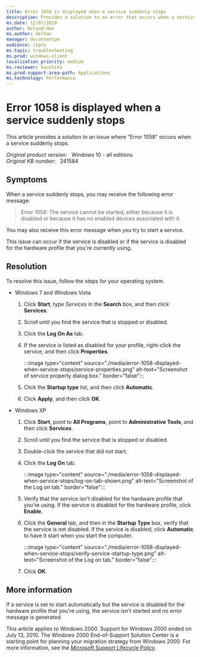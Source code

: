 ```yaml
---
title: Error 1058 is displayed when a service suddenly stops
description: Provides a solution to an error that occurs when a service suddenly stops.
ms.date: 12/07/2020
author: Deland-Han
ms.author: delhan
manager: dscontentpm
audience: itpro
ms.topic: troubleshooting
ms.prod: windows-client
localization_priority: medium
ms.reviewer: kaushika
ms.prod-support-area-path: Applications
ms.technology: Performance
---
```

# Error 1058 is displayed when a service suddenly stops

This article provides a solution to an issue where "Error 1058" occurs when a service suddenly stops.

_Original product version:_ &nbsp; Windows 10 - all editions  
_Original KB number:_ &nbsp; 241584

## Symptoms

When a service suddenly stops, you may receive the following error message:

> Error 1058: The service cannot be started, either because it is disabled or because it has no enabled devices associated with it.

You may also receive this error message when you try to start a service.

This issue can occur if the service is disabled or if the service is disabled for the hardware profile that you're currently using.

## Resolution

To resolve this issue, follow the steps for your operating system.

- Windows 7 and Windows Vista

    1. Click **Start**, type *Services* in the **Search** box, and then click **Services**.
    2. Scroll until you find the service that is stopped or disabled.
    3. Click the **Log On As** tab.
    4. If the service is listed as disabled for your profile, right-click the service, and then click **Properties**.

        :::image type="content" source="./media/error-1058-displayed-when-service-stops/service-properties.png" alt-text="Screenshot of service property dialog box." border="false":::

    5. Click the **Startup type** list, and then click **Automatic**.
    6. Click **Apply**, and then click **OK**.

- Windows XP

    1. Click **Start**, point to **All Programs**, point to **Administrative Tools**, and then click **Services**.
    2. Scroll until you find the service that is stopped or disabled.
    3. Double-click the service that did not start.
    4. Click the **Log On** tab.

        :::image type="content" source="./media/error-1058-displayed-when-service-stops/log-on-tab-shown.png" alt-text="Screenshot of the Log on tab." border="false":::

    5. Verify that the service isn't disabled for the hardware profile that you're using. If the service is disabled for the hardware profile, click **Enable**.

    6. Click the **General** tab, and then in the **Startup Type** box, verify that the service is not disabled. If the service is disabled, click **Automatic** to have it start when you start the computer.

        :::image type="content" source="./media/error-1058-displayed-when-service-stops/verify-service-startup-type.png" alt-text="Screenshot of the Log on tab." border="false":::

    7. Click **OK**.

## More information

If a service is set to start automatically but the service is disabled for the hardware profile that you're using, the service isn't started and no error message is generated.

This article applies to Windows 2000. Support for Windows 2000 ended on July 13, 2010. The Windows 2000 End-of-Support Solution Center is a starting point for planning your migration strategy from Windows 2000. For more information, see the [Microsoft Support Lifecycle Policy](/lifecycle/).
